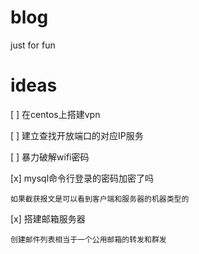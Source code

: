 # blog
just for fun

# ideas

[ ] 在centos上搭建vpn

[ ] 建立查找开放端口的对应IP服务

[ ] 暴力破解wifi密码

[x] mysql命令行登录的密码加密了吗

	如果截获报文是可以看到客户端和服务器的机器类型的

[x] 搭建邮箱服务器

	创建邮件列表相当于一个公用邮箱的转发和群发